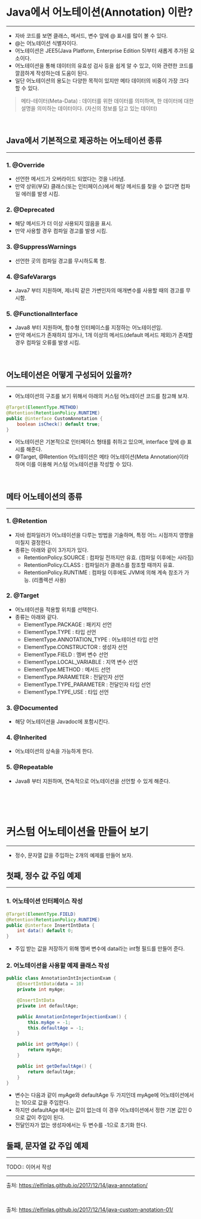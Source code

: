 # Java에서 어노테이션(Annotation) 이란?
---
- 자바 코드를 보면 클래스, 메서드, 변수 앞에 @ 표시를 많이 볼 수 있다.
- @는 어노테이션 식별자이다.
- 어노테이션은 JEE5(Java Platform, Enterprise Edition 5)부터 새롭게 추가된 요소이다.
- 어노테이션을 통해 데이터의 유효성 검사 등을 쉽게 알 수 있고, 이와 관련한 코드를 깔끔하게 작성하는데 도움이 된다.
- 일단 어노테이션의 용도는 다양한 목적이 있지만 메타 데이터의 비중이 가장 크다 할 수 있다.

> 메타-테이터(Meta-Data) : 데이터를 위한 데이터를 의미하며, 한 데이터에 대한 설명을 의미하는 데이터이다. (자신의 정보를 담고 있는 데이터)

<br/>

## Java에서 기본적으로 제공하는 어노테이션 종류
---
### 1. @Override
- 선언한 메서드가 오버라이드 되었다는 것을 나타냄.
- 만약 상위(부모) 클래스(또는 인터페이스)에서 해당 메서드를 찾을 수 없다면 컴파일 에러를 발생 시킴.
### 2. @Deprecated
- 해당 메서드가 더 이상 사용되지 않음을 표시.
- 만약 사용할 경우 컴파일 경고를 발생 시킴.
### 3. @SuppressWarnings
- 선언한 곳의 컴파일 경고를 무시하도록 함.
### 4. @SafeVarargs
- Java7 부터 지원하며, 제너릭 같은 가변인자의 매개변수를 사용할 때의 경고를 무시함.
### 5. @FunctionalInterface
- Java8 부터 지원하며, 함수형 인터페이스를 지정하는 어노테이션임.
- 만약 메서드가 존재하지 않거나, 1개 이상의 메서드(default 메서드 제외)가 존재할 경우 컴파일 오류를 발생 시킴.

<br/>

## 어노테이션은 어떻게 구성되어 있을까?
---
- 어노테이션의 구조를 보기 위해서 아래의 커스텀 어노테이션 코드를 참고해 보자.

~~~java
@Target(ElementType.METHOD)
@Retention(RetentionPolicy.RUNTIME)
public @interface CustomAnnotation {
	boolean isCheck() default true;
}
~~~
- 어노테이션은 기본적으로 인터페이스 형태를 취하고 있으며, interface 앞에 @ 표시를 해준다.
- @Target, @Retention 어노테이션은 메타 어노테이션(Meta Annotation)이라 하며 이를 이용해 커스텀 어노테이션을 작성할 수 있다.

<br/>

## 메타 어노테이션의 종류
---
### 1. @Retention
- 자바 컴파일러가 어노테이션을 다루는 방법을 기술하며, 특정 어느 시점까지 영향을 미칠지 결정한다.
- 종류는 아래와 같이 3가지가 있다.
  - RetentionPolicy.SOURCE : 컴파일 전까지만 유효. (컴파일 이후에는 사라짐)
  - RetentionPolicy.CLASS : 컴파일러가 클래스를 참조할 때까지 유효.
  - RetentionPolicy.RUNTIME : 컴파일 이후에도 JVM에 의해 계속 참조가 가능. (리플렉션 사용)
  
### 2. @Target
- 어노테이션을 적용할 위치를 선택한다.
- 종류는 아래와 같다.
  - ElementType.PACKAGE : 패키지 선언
  - ElementType.TYPE : 타입 선언
  - ElementType.ANNOTATION_TYPE : 어노테이션 타입 선언
  - ElementType.CONSTRUCTOR : 생성자 선언
  - ElementType.FIELD : 멤버 변수 선언
  - ElementType.LOCAL_VARIABLE : 지역 변수 선언
  - ElementType.METHOD : 메서드 선언
  - ElementType.PARAMETER : 전달인자 선언
  - ElementType.TYPE_PARAMETER : 전달인자 타입 선언
  - ElementType.TYPE_USE : 타입 선언

### 3. @Documented
- 해당 어노테이션을 Javadoc에 포함시킨다.

### 4. @Inherited
- 어노테이션의 상속을 가능하게 한다.

### 5. @Repeatable
- Java8 부터 지원하며, 연속적으로 어노테이션을 선언할 수 있게 해준다.

<br/>
<br/>
<br/>


# 커스텀 어노테이션을 만들어 보기
---
- 정수, 문자열 값을 주입하는 2개의 예제를 만들어 보자.

## 첫째, 정수 값 주입 예제
---
### 1. 어노테이션 인터페이스 작성
~~~java
@Target(ElementType.FIELD)
@Retention(RetentionPolicy.RUNTIME)
public @interface InsertIntData {
    int data() default 0;
}
~~~
- 주입 받는 값을 저장하기 위해 멤버 변수에 data라는 int형 필드를 만들어 준다.
### 2. 어노테이션을 사용할 예제 클래스 작성
~~~java
public class AnnotationIntInjectionExam {
    @InsertIntData(data = 10)
    private int myAge;

    @InsertIntData
    private int defaultAge;

    public AnnotationIntegerInjectionExam() {
        this.myAge = -1;
        this.defaultAge = -1;
    }

    public int getMyAge() {
        return myAge;
    }

    public int getDefaultAge() {
        return defaultAge;
    }
}
~~~
- 변수는 다음과 같이 myAge와 defaultAge 두 가지인데 myAge에 어노테이션에서는 10으로 값을 주입한다.
- 하지만 defaultAge 에서는 값이 없는데 이 경우 어노테이션에서 정한 기본 값인 0으로 값이 주입이 된다.
- 전달인자가 없는 생성자에서는 두 변수를 -1으로 초기화 한다.


## 둘째, 문자열 값 주입 예제
---
TODO:: 이어서 작성

---
출처: https://elfinlas.github.io/2017/12/14/java-annotation/

<br/>

출처: https://elfinlas.github.io/2017/12/14/java-custom-anotation-01/

<br/>
